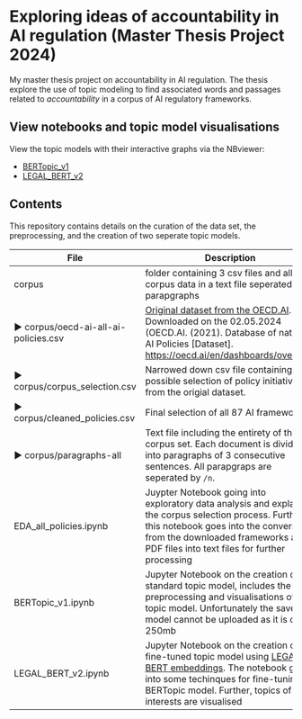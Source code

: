 # Exploring ideas of accountability in AI regulation (Master Thesis Project 2024)

My master thesis project on accountability in AI regulation. The thesis explore the use of topic modeling to find associated words and passages related to *accountability* in a corpus of AI regulatory frameworks.


## View notebooks and topic model visualisations
View the topic models with their interactive graphs via the NBviewer:

- [BERTopic_v1](https://nbviewer.org/github/v1alina/thesis/blob/main/BERTopic_v1.ipynb)
- [LEGAL_BERT_v2](https://nbviewer.org/github/v1alina/thesis/blob/main/LEGAL_BERT_v2.ipynb)


## Contents

This repository contains details on the curation of the data set, the preprocessing, and the creation of two seperate topic models.


| File | Description |
| -----------| -----------|
| corpus | folder containing 3 csv files and all the corpus data in a text file seperated into parapgraphs |
| ► corpus/oecd-ai-all-ai-policies.csv | [Original dataset from the OECD.AI](https://oecd.ai/en/dashboards/overview). Downloaded on the 02.05.2024 (OECD.AI. (2021). Database of national AI Policies [Dataset]. https://oecd.ai/en/dashboards/overview |
| ► corpus/corpus_selection.csv | Narrowed down csv file containing possible selection of policy initiatives from the origial dataset. |
| ► corpus/cleaned_policies.csv | Final selection of all 87 AI frameworks. |
| ► corpus/paragraphs-all | Text file including the entirety of the corpus set. Each document is divided into paragraphs of 3 consecutive sentences. All parapgraps are seperated by `/n`.|
|EDA_all_policies.ipynb| Juypter Notebook going into exploratory data analysis and explaining the corpus selection process. Further, this notebook goes into the conversion from the downloaded frameworks as PDF files into text files for further processing |
| BERTopic_v1.ipynb | Jupyter Notebook on the creation of a standard topic model, includes the preprocessing and visualisations of the topic model. Unfortunately the saved model cannot be uploaded as it is over 250mb|
| LEGAL_BERT_v2.ipynb | Jupyter Notebook on the creation of a fine-tuned topic model using [LEGAL-BERT embeddings](https://huggingface.co/nlpaueb/legal-bert-base-uncased). The notebook goes into some techinques for fine-tuning a BERTopic model. Further, topics of interests are visualised |
